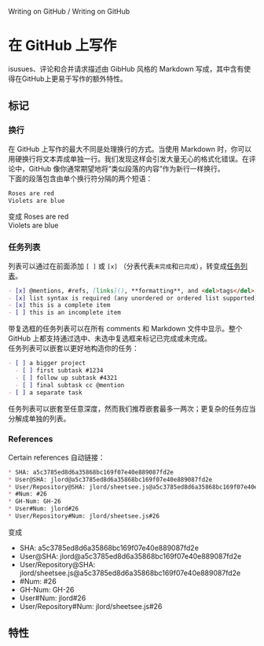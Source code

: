 Writing on GitHub / Writing on GitHub
# 在 GitHub 上写作 #
isusues、评论和合并请求描述由 GibHub 风格的 Markdown 写成，其中含有使得在GitHub上更易于写作的额外特性。

## 标记 ##

### 换行 ###
在 GitHub 上写作的最大不同是处理换行的方式。当使用 Markdown 时，你可以用硬换行将文本弄成单独一行。我们发现这样会引发大量无心的格式化错误。在评论中，GitHub 像你通常期望地将“类似段落的内容”作为新行一样换行。  
下面的段落包含由单个换行符分隔的两个短语：
```markdown
Roses are red
Violets are blue
```
变成
Roses are red  
Violets are blue

### 任务列表 ###
列表可以通过在前面添加 `[ ]` 或 `[x]` （分表代表`未完成`和`已完成`），转变成[任务列表]()。
```markdown
- [x] @mentions, #refs, [links](), **formatting**, and <del>tags</del> are supported
- [x] list syntax is required (any unordered or ordered list supported)
- [x] this is a complete item
- [ ] this is an incomplete item
```
带复选框的任务列表可以在所有 comments 和 Markdown 文件中显示。整个 GitHub 上都支持通过选中、未选中复选框来标记已完成或未完成。  
任务列表可以嵌套以更好地构造你的任务：
```markdown
- [ ] a bigger project
  - [ ] first subtask #1234
  - [ ] follow up subtask #4321
  - [ ] final subtask cc @mention
- [ ] a separate task
```
任务列表可以嵌套至任意深度，然而我们推荐嵌套最多一两次；更复杂的任务应当分解成单独的列表。

### References ###
Certain references 自动链接：
```markdown
* SHA: a5c3785ed8d6a35868bc169f07e40e889087fd2e
* User@SHA: jlord@a5c3785ed8d6a35868bc169f07e40e889087fd2e
* User/Repository@SHA: jlord/sheetsee.js@a5c3785ed8d6a35868bc169f07e40e889087fd2e
* #Num: #26
* GH-Num: GH-26
* User#Num: jlord#26
* User/Repository#Num: jlord/sheetsee.js#26
```
变成
* SHA: a5c3785ed8d6a35868bc169f07e40e889087fd2e
* User@SHA: jlord@a5c3785ed8d6a35868bc169f07e40e889087fd2e
* User/Repository@SHA: jlord/sheetsee.js@a5c3785ed8d6a35868bc169f07e40e889087fd2e
* #Num: #26
* GH-Num: GH-26
* User#Num: jlord#26
* User/Repository#Num: jlord/sheetsee.js#26

## 特性 ##

### ###
